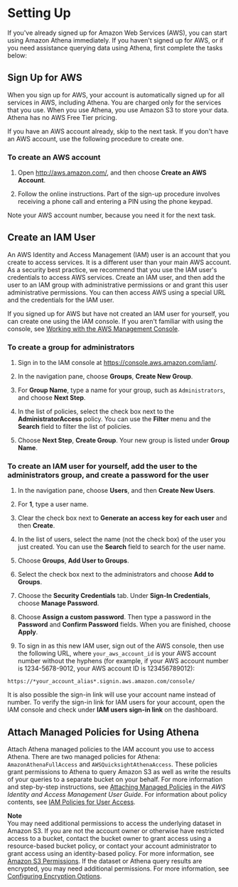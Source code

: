 # Setting Up<a name="setting-up"></a>

If you've already signed up for Amazon Web Services \(AWS\), you can start using Amazon Athena immediately\. If you haven't signed up for AWS, or if you need assistance querying data using Athena, first complete the tasks below:

## Sign Up for AWS<a name="sign-up-for-aws"></a>

When you sign up for AWS, your account is automatically signed up for all services in AWS, including Athena\. You are charged only for the services that you use\. When you use Athena, you use Amazon S3 to store your data\. Athena has no AWS Free Tier pricing\.

If you have an AWS account already, skip to the next task\. If you don't have an AWS account, use the following procedure to create one\.

### To create an AWS account<a name="to-create-an-aws-account"></a>

1. Open [http://aws\.amazon\.com/](http://aws.amazon.com/), and then choose **Create an AWS Account**\.

1. Follow the online instructions\. Part of the sign\-up procedure involves receiving a phone call and entering a PIN using the phone keypad\.

Note your AWS account number, because you need it for the next task\.

## Create an IAM User<a name="create-an-iam-user"></a>

An AWS Identity and Access Management \(IAM\) user is an account that you create to access services\. It is a different user than your main AWS account\. As a security best practice, we recommend that you use the IAM user's credentials to access AWS services\. Create an IAM user, and then add the user to an IAM group with administrative permissions or and grant this user administrative permissions\. You can then access AWS using a special URL and the credentials for the IAM user\.

If you signed up for AWS but have not created an IAM user for yourself, you can create one using the IAM console\. If you aren't familiar with using the console, see [Working with the AWS Management Console](http://docs.aws.amazon.com/awsconsolehelpdocs/latest/gsg/getting-started.html)\.

### To create a group for administrators<a name="to-create-a-group-for-administrators"></a>

1. Sign in to the IAM console at [https://console\.aws\.amazon\.com/iam/](https://console.aws.amazon.com/iam/)\.

1. In the navigation pane, choose **Groups**, **Create New Group**\.

1. For **Group Name**, type a name for your group, such as `Administrators`, and choose **Next Step**\.

1. In the list of policies, select the check box next to the **AdministratorAccess** policy\. You can use the **Filter** menu and the **Search** field to filter the list of policies\.

1. Choose **Next Step**, **Create Group**\. Your new group is listed under **Group Name**\.

### To create an IAM user for yourself, add the user to the administrators group, and create a password for the user<a name="to-create-an-iam-user-for-yourself-add-the-user-to-the-administrators-group-and-create-a-password-for-the-user"></a>

1. In the navigation pane, choose **Users**, and then **Create New Users**\.

1. For **1**, type a user name\.

1. Clear the check box next to **Generate an access key for each user** and then **Create**\.

1. In the list of users, select the name \(not the check box\) of the user you just created\. You can use the **Search** field to search for the user name\.

1. Choose **Groups**, **Add User to Groups**\.

1. Select the check box next to the administrators and choose **Add to Groups**\.

1. Choose the **Security Credentials** tab\. Under **Sign\-In Credentials**, choose **Manage Password**\.

1. Choose **Assign a custom password**\. Then type a password in the **Password** and **Confirm Password** fields\. When you are finished, choose **Apply**\.

1. To sign in as this new IAM user, sign out of the AWS console, then use the following URL, where `your_aws_account_id` is your AWS account number without the hyphens \(for example, if your AWS account number is 1234\-5678\-9012, your AWS account ID is 123456789012\):

```
https://*your_account_alias*.signin.aws.amazon.com/console/
```

It is also possible the sign\-in link will use your account name instead of number\. To verify the sign\-in link for IAM users for your account, open the IAM console and check under **IAM users sign\-in link** on the dashboard\.

## Attach Managed Policies for Using Athena<a name="attach-managed-policies-for-using-ate"></a>

Attach Athena managed policies to the IAM account you use to access Athena\. There are two managed policies for Athena: `AmazonAthenaFullAccess` and `AWSQuicksightAthenaAccess`\. These policies grant permissions to Athena to query Amazon S3 as well as write the results of your queries to a separate bucket on your behalf\. For more information and step\-by\-step instructions, see [Attaching Managed Policies](http://docs.aws.amazon.com/IAM/latest/UserGuide/access_policies_managed-using.html#attach-managed-policy-console) in the *AWS Identity and Access Management User Guide*\. For information about policy contents, see [IAM Policies for User Access](access.md#managed-policies)\.

**Note**  
You may need additional permissions to access the underlying dataset in Amazon S3\. If you are not the account owner or otherwise have restricted access to a bucket, contact the bucket owner to grant access using a resource\-based bucket policy, or contact your account administrator to grant access using an identity\-based policy\. For more information, see [Amazon S3 Permissions](access.md#s3-permissions)\. If the dataset or Athena query results are encrypted, you may need additional permissions\. For more information, see [Configuring Encryption Options](encryption.md)\.